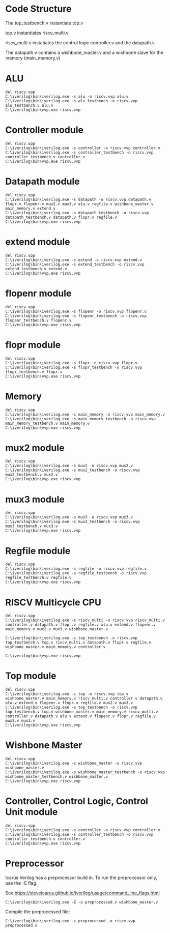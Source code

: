 # Code Structure

The top_testbench.v instantiate top.v

top.v instantiates riscv_multi.v

riscv_multi.v instatiates the control logic controller.v and the datapath.v

The datapath.v contains a wishbone_master.v and a wishbone slave for the memory (main_memory.v)



# ALU

```
del riscv.vpp
C:\iverilog\bin\iverilog.exe -s alu -o riscv.vvp alu.v
C:\iverilog\bin\iverilog.exe -s alu_testbench -o riscv.vvp alu_testbench.v alu.v
C:\iverilog\bin\vvp.exe riscv.vvp
```

# Controller module

```
del riscv.vpp
C:\iverilog\bin\iverilog.exe -s controller -o riscv.vvp controller.v
C:\iverilog\bin\iverilog.exe -s controller_testbench -o riscv.vvp controller_testbench.v controller.v
C:\iverilog\bin\vvp.exe riscv.vvp
```

# Datapath module

```
del riscv.vpp
C:\iverilog\bin\iverilog.exe -s datapath -o riscv.vvp datapath.v flopr.v flopenr.v mux2.v mux3.v alu.v regfile.v wishbone_master.v main_memory.v extend.v
C:\iverilog\bin\iverilog.exe -s datapath_testbench -o riscv.vvp datapath_testbench.v datapath.v flopr.v regfile.v
C:\iverilog\bin\vvp.exe riscv.vvp
```

# extend module

```
del riscv.vpp
C:\iverilog\bin\iverilog.exe -s extend -o riscv.vvp extend.v
C:\iverilog\bin\iverilog.exe -s extend_testbench -o riscv.vvp extend_testbench.v extend.v
C:\iverilog\bin\vvp.exe riscv.vvp
```

# flopenr module

```
del riscv.vpp
C:\iverilog\bin\iverilog.exe -s flopenr -o riscv.vvp flopenr.v
C:\iverilog\bin\iverilog.exe -s flopenr_testbench -o riscv.vvp flopenr_testbench.v flopenr.v
C:\iverilog\bin\vvp.exe riscv.vvp
```

# flopr module

```
del riscv.vpp
C:\iverilog\bin\iverilog.exe -s flopr -o riscv.vvp flopr.v
C:\iverilog\bin\iverilog.exe -s flopr_testbench -o riscv.vvp flopr_testbench.v flopr.v
C:\iverilog\bin\vvp.exe riscv.vvp
```

# Memory

```
del riscv.vpp
C:\iverilog\bin\iverilog.exe -s main_memory -o riscv.vvp main_memory.v
C:\iverilog\bin\iverilog.exe -s main_memory_testbench -o riscv.vvp main_memory_testbench.v main_memory.v
C:\iverilog\bin\vvp.exe riscv.vvp
```

# mux2 module

```
del riscv.vpp
C:\iverilog\bin\iverilog.exe -s mux2 -o riscv.vvp mux2.v
C:\iverilog\bin\iverilog.exe -s mux2_testbench -o riscv.vvp mux2_testbench.v mux2.v
C:\iverilog\bin\vvp.exe riscv.vvp
```

# mux3 module

```
del riscv.vpp
C:\iverilog\bin\iverilog.exe -s mux3 -o riscv.vvp mux3.v
C:\iverilog\bin\iverilog.exe -s mux3_testbench -o riscv.vvp mux3_testbench.v mux3.v
C:\iverilog\bin\vvp.exe riscv.vvp
```

# Regfile module

```
del riscv.vpp
C:\iverilog\bin\iverilog.exe -s regfile -o riscv.vvp regfile.v
C:\iverilog\bin\iverilog.exe -s regfile_testbench -o riscv.vvp regfile_testbench.v regfile.v
C:\iverilog\bin\vvp.exe riscv.vvp
```

# RISCV Multicycle CPU

```
del riscv.vpp
C:\iverilog\bin\iverilog.exe -s riscv_multi -o riscv.vvp riscv_multi.v controller.v datapath.v flopr.v regfile.v alu.v extend.v flopenr.v main_memory.v mux2.v mux3.v wishbone_master.v

C:\iverilog\bin\iverilog.exe -s top_testbench -o riscv.vvp top_testbench.v top.v riscv_multi.v datapath.v flopr.v regfile.v wishbone_master.v main_memory.v controller.v

C:\iverilog\bin\vvp.exe riscv.vvp
```

# Top module

```
del riscv.vpp
C:\iverilog\bin\iverilog.exe -s top -o riscv.vvp top.v wishbone_master.v main_memory.v riscv_multi.v controller.v datapath.v alu.v extend.v flopenr.v flopr.v regfile.v mux2.v mux3.v
C:\iverilog\bin\iverilog.exe -s top_testbench -o riscv.vvp top_testbench.v top.v wishbone_master.v main_memory.v riscv_multi.v controller.v datapath.v alu.v extend.v flopenr.v flopr.v regfile.v mux2.v mux3.v
C:\iverilog\bin\vvp.exe riscv.vvp
```

# Wishbone Master

```
del riscv.vpp
C:\iverilog\bin\iverilog.exe -s wishbone_master -o riscv.vvp wishbone_master.v
C:\iverilog\bin\iverilog.exe -s wishbone_master_testbench -o riscv.vvp wishbone_master_testbench.v wishbone_master.v
C:\iverilog\bin\vvp.exe riscv.vvp
```





# Controller, Control Logic, Control Unit module

```
del riscv.vpp
C:\iverilog\bin\iverilog.exe -s controller -o riscv.vvp controller.v
C:\iverilog\bin\iverilog.exe -s controller_testbench -o riscv.vvp controller_testbench.v controller.v
C:\iverilog\bin\vvp.exe riscv.vvp
```



# Preprocessor

Icarus Verilog has a preprocessor build in.
To run the preprocessor only, use the -E flag.

See https://steveicarus.github.io/iverilog/usage/command_line_flags.html
```
C:\iverilog\bin\iverilog.exe -E -o preprocessed.v wishbone_master.v
```

Compile the preprocessed file:

```
C:\iverilog\bin\iverilog.exe -s preprocessed -o riscv.vvp preprocessed.v
```
